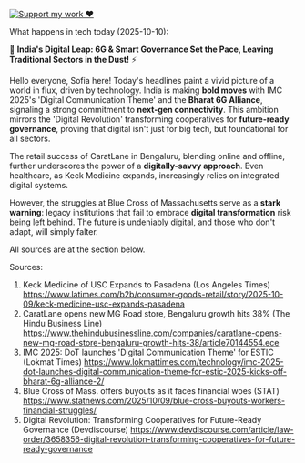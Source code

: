 [![Support my work ❤️](https://img.shields.io/badge/Support%20my%20work%20❤️-orange?style=for-the-badge&logo=patreon&logoColor=white)](https://www.patreon.com/c/evertonics)

What happens in tech today (2025-10-10):

🚀 **India's Digital Leap: 6G & Smart Governance Set the Pace, Leaving Traditional Sectors in the Dust!** ⚡

Hello everyone, Sofia here! Today's headlines paint a vivid picture of a world in flux, driven by technology. India is making **bold moves** with IMC 2025's 'Digital Communication Theme' and the **Bharat 6G Alliance**, signaling a strong commitment to **next-gen connectivity**. This ambition mirrors the 'Digital Revolution' transforming cooperatives for **future-ready governance**, proving that digital isn't just for big tech, but foundational for all sectors.

The retail success of CaratLane in Bengaluru, blending online and offline, further underscores the power of a **digitally-savvy approach**. Even healthcare, as Keck Medicine expands, increasingly relies on integrated digital systems.

However, the struggles at Blue Cross of Massachusetts serve as a **stark warning**: legacy institutions that fail to embrace **digital transformation** risk being left behind. The future is undeniably digital, and those who don't adapt, will simply falter.

All sources are at the section below.

Sources:
1. Keck Medicine of USC Expands to Pasadena (Los Angeles Times)
   https://www.latimes.com/b2b/consumer-goods-retail/story/2025-10-09/keck-medicine-usc-expands-pasadena
2. CaratLane opens new MG Road store, Bengaluru growth hits 38% (The Hindu Business Line)
   https://www.thehindubusinessline.com/companies/caratlane-opens-new-mg-road-store-bengaluru-growth-hits-38/article70144554.ece
3. IMC 2025: DoT launches 'Digital Communication Theme' for ESTIC (Lokmat Times)
   https://www.lokmattimes.com/technology/imc-2025-dot-launches-digital-communication-theme-for-estic-2025-kicks-off-bharat-6g-alliance-2/
4. Blue Cross of Mass. offers buyouts as it faces financial woes (STAT)
   https://www.statnews.com/2025/10/09/blue-cross-buyouts-workers-financial-struggles/
5. Digital Revolution: Transforming Cooperatives for Future-Ready Governance (Devdiscourse)
   https://www.devdiscourse.com/article/law-order/3658356-digital-revolution-transforming-cooperatives-for-future-ready-governance